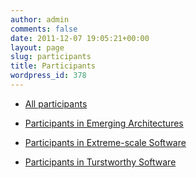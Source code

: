 ```yaml
---
author: admin
comments: false
date: 2011-12-07 19:05:21+00:00
layout: page
slug: participants
title: Participants
wordpress_id: 378
---
```



	
  * [All participants](http://www.nsf-nsfc-sw.org/?page_id=381)

	
  * [Participants in Emerging Architectures](http://www.nsf-nsfc-sw.org/?page_id=383)

	
  * [Participants in Extreme-scale Software](http://www.nsf-nsfc-sw.org/?page_id=385)

	
  * [Participants in Turstworthy Software](http://www.nsf-nsfc-sw.org/?page_id=387)


